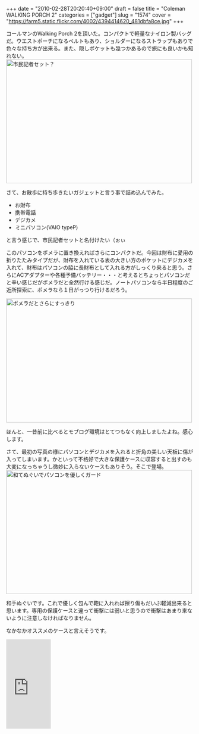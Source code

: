 +++
date = "2010-02-28T20:20:40+09:00"
draft = false
title = "Coleman WALKING PORCH 2"
categories = ["gadget"]
slug = "1574"
cover = "https://farm5.static.flickr.com/4002/4394414620_481dbfa8ce.jpg"
+++

コールマンのWalking Porch 2を頂いた。コンパクトで軽量なナイロン製バッグだ。ウエストポーチになるベルトもあり、ショルダーになるストラップもありで色々な持ち方が出来る。また、隠しポケットも幾つかあるので旅にも良いかも知れない。
<a title="市民記者セット？ by けるる, on Flickr" href="https://www.flickr.com/photos/keruru/4394414620/"><img src="https://farm5.static.flickr.com/4002/4394414620_481dbfa8ce.jpg" alt="市民記者セット？" width="500" height="333" /></a>

さて、お散歩に持ち歩きたいガジェットと言う事で詰め込んでみた。
<ul>
	<li>お財布</li>
	<li>携帯電話</li>
	<li>デジカメ</li>
	<li>ミニパソコン(VAIO typeP)</li>
</ul>
と言う感じで、市民記者セットと名付けたい（ぉぃ

このパソコンをポメラに置き換えればさらにコンパクトだ。今回は財布に愛用の折りたたみタイプだが、財布を入れている表の大きい方のポケットにデジカメを入れて、財布はパソコンの脇に長財布として入れる方がしっくり来ると思う。さらにACアダプターや各種予備バッテリー・・・と考えるとちょっとパソコンだと辛い感じだがポメラだと全然行ける感じだ。ノートパソコンなら半日程度のご近所探索に、ポメラなら１日がっつり行けるだろう。

<a title="ポメラだとさらにすっきり by けるる, on Flickr" href="https://www.flickr.com/photos/keruru/4394409458/"><img src="https://farm5.static.flickr.com/4068/4394409458_5b79272cf5.jpg" alt="ポメラだとさらにすっきり" width="500" height="333" /></a>

ほんと、一昔前に比べるとモブログ環境はとてつもなく向上しましたよね。感心します。

さて、最初の写真の様にパソコンとデジカメを入れると折角の美しい天板に傷が入ってしまいます。かといって不格好で大きな保護ケースに収容すると出すのも大変になっちゃうし微妙に入らないケースもありそう。そこで登場。
<a title="和てぬぐいでパソコンを優しくガード by けるる, on Flickr" href="https://www.flickr.com/photos/keruru/4393638541/"><img src="https://farm5.static.flickr.com/4048/4393638541_1178385906.jpg" alt="和てぬぐいでパソコンを優しくガード" width="500" height="333" /></a>

和手ぬぐいです。これで優しく包んで鞄に入れれば擦り傷もだいぶ軽減出来ると思います。専用の保護ケースと違って衝撃には弱いと思うので衝撃はあまり来ないように注意しなければなりません。

なかなかオススメのケースと言えそうです。

<iframe src="http://rcm-jp.amazon.co.jp/e/cm?t=kerurudigit-22&o=9&p=8&l=as1&asins=B002P4345W&fc1=000000&IS2=1&lt1=_blank&m=amazon&lc1=0000FF&bc1=000000&bg1=FFFFFF&f=ifr" style="width:120px;height:240px;" scrolling="no" marginwidth="0" marginheight="0" frameborder="0"></iframe>
